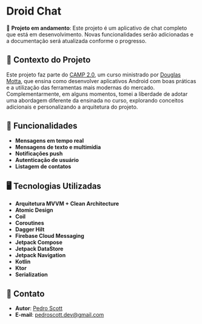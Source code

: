 # Droid Chat

🚧 **Projeto em andamento**: Este projeto é um aplicativo de chat completo que está em desenvolvimento. Novas funcionalidades serão adicionadas e a documentação será atualizada conforme o progresso.

## 📘 Contexto do Projeto

Este projeto faz parte do [CAMP 2.0](https://github.com/douglasramalho/chat-app/tree/final), um curso ministrado por [Douglas Motta](https://www.youtube.com/@DouglasMotta/), que ensina como desenvolver aplicativos Android com boas práticas e a utilização das ferramentas mais modernas do mercado. Complementarmente, em alguns momentos, tomei a liberdade de adotar uma abordagem diferente da ensinada no curso, explorando conceitos adicionais e personalizando a arquitetura do projeto.

## 🚀 Funcionalidades

- **Mensagens em tempo real**
- **Mensagens de texto e multimídia**
- **Notificações push**
- **Autenticação de usuário**
- **Listagem de contatos**

## 🖥 Tecnologias Utilizadas

- **Arquitetura MVVM + Clean Architecture**
- **Atomic Design**
- **Coil**
- **Coroutines**
- **Dagger Hilt**
- **Firebase Cloud Messaging**
- **Jetpack Compose**
- **Jetpack DataStore**
- **Jetpack Navigation**
- **Kotlin**
- **Ktor**
- **Serialization**

## 📢 Contato

- **Autor**: [Pedro Scott](https://github.com/seu-usuario)
- **E-mail**: pedroscott.dev@gmail.com
